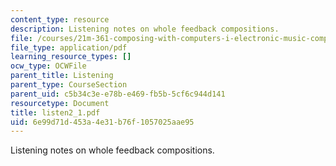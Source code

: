 ```yaml
---
content_type: resource
description: Listening notes on whole feedback compositions.
file: /courses/21m-361-composing-with-computers-i-electronic-music-composition-spring-2008/6e99d71d453a4e31b76f1057025aae95_listen2_1.pdf
file_type: application/pdf
learning_resource_types: []
ocw_type: OCWFile
parent_title: Listening
parent_type: CourseSection
parent_uid: c5b34c3e-e78b-e469-fb5b-5cf6c944d141
resourcetype: Document
title: listen2_1.pdf
uid: 6e99d71d-453a-4e31-b76f-1057025aae95
---
```

Listening notes on whole feedback compositions.

